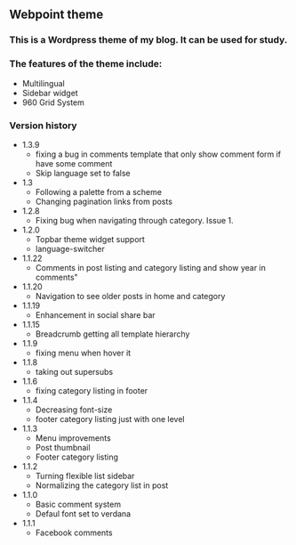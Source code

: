 ## Webpoint theme ##

### This is a Wordpress theme of my blog. It can be used for study.

### The features of the theme include:
* Multilingual
* Sidebar widget
* 960 Grid System


### Version history
* 1.3.9
  * fixing a bug in comments template that only show comment form if have some comment
  * Skip language set to false
* 1.3
  * Following a palette from a scheme
  * Changing pagination links from posts
* 1.2.8
  * Fixing bug when navigating through category. Issue 1.
* 1.2.0
  * Topbar theme widget support
  * language-switcher
* 1.1.22
  * Comments in post listing and category listing and show year in comments"
* 1.1.20
  * Navigation to see older posts in home and category
* 1.1.19
  * Enhancement in social share bar
* 1.1.15
  * Breadcrumb getting all template hierarchy
* 1.1.9
  * fixing menu when hover it
* 1.1.8
  * taking out supersubs
* 1.1.6
  * fixing category listing in footer
* 1.1.4
  * Decreasing font-size
  * footer category listing just with one level
* 1.1.3
  * Menu improvements
  * Post thumbnail
  * Footer category listing
* 1.1.2
  * Turning flexible list sidebar
  * Normalizing the category list in post
* 1.1.0
  * Basic comment system
  * Defaul font set to verdana
* 1.1.1
  * Facebook comments
   
